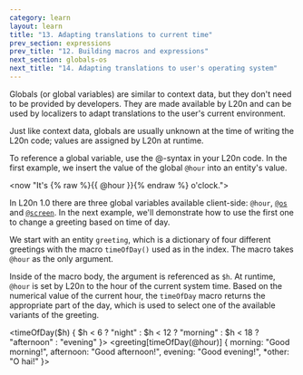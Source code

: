 ```yaml
---
category: learn
layout: learn
title: "13. Adapting translations to current time"
prev_section: expressions
prev_title: "12. Building macros and expressions"
next_section: globals-os
next_title: "14. Adapting translations to user's operating system"
---
```


<section class="clearfix">
  <div class="left">
    <p>Globals (or global variables) are similar to context data, but they don't need to be provided by developers. They are made available by L20n and can be used by localizers to adapt translations to the user's current environment.</p>
    <p>Just like context data, globals are usually unknown at the time of writing the L20n code; values are assigned by L20n at runtime.</p>
    <p>To reference a global variable, use the @-syntax in your L20n code. In the first example, we insert the value of the global <code>@hour</code> into an entity's value.</p>
  </div>
  <div class="right">
    <div class="editor sourceEditor height5"
      id="sourceEditor1"
      data-source="sourceEditor1"
      data-output="output1"
    >&lt;now "It's {% raw %}{{ @hour }}{% endraw %} o'clock."&gt;
    </div>
    <dl id="output1">
    </dl>
  </div>
</section>

<section class="clearfix">
  <div class="left">
    <p>In L20n 1.0 there are three global variables available client-side: <code>@hour</code>, <a href="{% post_url 2012-07-14-globals-os %}"><code>@os</code></a> and <a href="{% post_url 2012-07-15-globals-screen %}"><code>@screen</code></a>. In the next example, we'll demonstrate how to use the first one to change a greeting based on time of day.</p>
    <p>We start with an entity <code class="entity">greeting</code>, which is a dictionary of four different greetings with the macro <code>timeOfDay()</code> used as in the index.  The macro takes <code>@hour</code> as the only argument.</p>
    <p>Inside of the macro body, the argument is referenced as <code>$h</code>.  At runtime, <code>@hour</code> is set by L20n to the hour of the current system time.  Based on the numerical value of the current hour, the <code>timeOfDay</code> macro returns the appropriate part of the day, which is used to select one of the available variants of the greeting.</p>
  </div>
  <div class="right">
    <div class="editor sourceEditor height15"
	  id="sourceEditor2"
	  data-source="sourceEditor2"
	  data-output="output2"
    >&lt;timeOfDay($h) { $h &lt; 6 ? "night" :
                   $h &lt; 12 ? "morning" :
                     $h &lt; 18 ? "afternoon" :
                       "evening" }&gt;
&lt;greeting[timeOfDay(@hour)] {
  morning: "Good morning!",
  afternoon: "Good afternoon!",
  evening: "Good evening!",
 *other: "O hai!"
}&gt;
	</div>
    <dl id="output2">
    </dl>
  </div>
</section>

